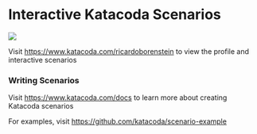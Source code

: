 # Interactive Katacoda Scenarios

[![](http://shields.katacoda.com/katacoda/ricardoborenstein/count.svg)](https://www.katacoda.com/ricardoborenstein "Get your profile on Katacoda.com")

Visit https://www.katacoda.com/ricardoborenstein to view the profile and interactive scenarios

### Writing Scenarios
Visit https://www.katacoda.com/docs to learn more about creating Katacoda scenarios

For examples, visit https://github.com/katacoda/scenario-example
